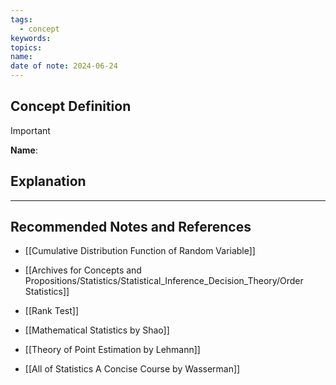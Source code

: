 ```yaml
---
tags:
  - concept
keywords: 
topics: 
name: 
date of note: 2024-06-24
---
```


## Concept Definition

>[!important]
>**Name**: 



## Explanation





-----------
##  Recommended Notes and References


- [[Cumulative Distribution Function of Random Variable]]
- [[Archives for Concepts and Propositions/Statistics/Statistical_Inference_Decision_Theory/Order Statistics]]
- [[Rank Test]]



- [[Mathematical Statistics by Shao]]
- [[Theory of Point Estimation by Lehmann]]
- [[All of Statistics A Concise Course by Wasserman]]